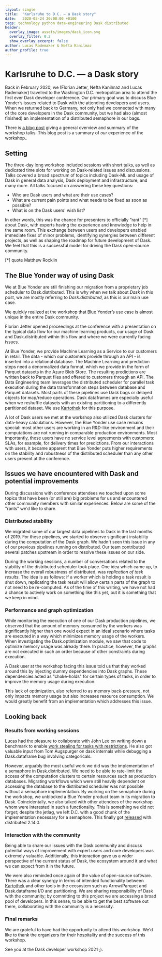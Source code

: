 ```yaml
---
layout: single
title:  "Karlsruhe to D.C. ― a Dask story"
date:   2020-03-24 20:00:00 +0100
tags: technology python data-engineering Dask distributed
header:
  overlay_image: assets/images/dask_icon.svg
  overlay_filter: 0.2
  show_overlay_excerpt: false
author: Lucas Rademaker & Nefta Kanilmaz
author_profile: true
---
```

# Karlsruhe to D.C. ― a Dask story

Back in February 2020, we (Florian Jetter, Nefta Kanilmaz and Lucas Rademaker) travelled to the Washington D.C. metropolitan area to attend the first ever Dask developer conference. Our primary goal was to discuss Blue Yonder’s issues related to Dask with the attending developers and users. When we returned back to Germany, not only had we connected with many of the core developers in the Dask community, but we had also (almost finished) an implementation of a distributed semaphore in our bags. 

There is [a blog post](https://blog.dask.org/2020/04/28/dask-summit) giving a general overview and summary of the workshop talks. This blog post is a summary of _our_ experience of the workshop.. 

## Setting

The three-day long workshop included sessions with short talks, as well as dedicated time slots for working on Dask-related issues and discussions.
Talks covered a broad spectrum of topics including Dask-ML and usage of Dask in general data analysis, Dask deployment and infrastructure, and many more. All talks focused on answering these key questions: 

- Who are Dask users and what are their use cases?
- What are current pain points and what needs to be fixed as soon as possible?
- What is on the Dask users' wish list?

In other words, this was the chance for presenters to officially “rant” [*] about Dask, with experts having the experience and knowledge to help in the same room.
This exchange between users and developers enabled immediate fixes of minor problems, identifying synergies between different projects, as well as shaping the roadmap for future development of Dask. We feel that this is a successful model for driving the Dask open-source community.

[*] quote Matthew Rocklin

## The Blue Yonder way of using Dask

We at Blue Yonder are still finishing our migration from a proprietary job scheduler to Dask.distributed. This is why when _we_ talk about _Dask_ in this post, we are mostly referring to _Dask.distributed_, as this is our main use case.

We quickly realized at the workshop that Blue Yonder’s use case is almost unique in the entire Dask community.

Florian Jetter opened proceedings at the conference with a presentation on the typical data flow for our machine learning products, our usage of Dask and Dask.distributed within this flow and where we were currently facing issues.
 
At Blue Yonder, we provide Machine Learning as a Service to our customers in retail. The data - which our customers provide through an API - is inserted into a relational database. The Machine Learning and prediction steps need a denormalized data format, which we provide in the form of Parquet datasets in the Azure Blob Store. The resulting predictions are written back to Parquet files and offered to customers through an API. 
The Data Engineering team leverages the distributed scheduler for parallel task execution during the data transformation steps between database and Parquet datasets. Most parts of these pipelines use Dask bags or delayed objects for map/reduce operations. Dask dataframes are especially useful when we reshuffle datasets with an existing partitioning to a differently partitioned dataset. We use [Kartothek](https://github.com/JDASoftwareGroup/kartothek) for this purpose.

A lot of Dask users we met at the workshop also utilized Dask clusters for data-heavy calculations. However, the Blue Yonder use case remains special: most other users are working in an R&D-like environment and their computations are not running in comparable production environments. Most importantly, these users have no service level agreements with customers: SLAs, for example, for delivery times for predictions. From our interactions with users, it became apparent that Blue Yonder puts higher requirements on the stability and robustness of the distributed scheduler than any other users present at the conference.

## Issues we have encountered with Dask and potential improvements

During discussions with conference attendees we touched upon some topics that have been (or still are) big problems for us and encountered other community members with similar experiences. Below are some of the "rants" we'd like to share.


### Distributed stability
We migrated some of our largest data pipelines to Dask in the last months of 2019. For these pipelines, we started to observe significant instability during the computation of the Dask graph. We hadn't seen this issue in any of our previous pipelines running on distributed. Our team contributed several patches upstream in order to resolve these issues on our side. 
 
During the working sessions, a number of conversations related to the stability of the distributed scheduler took place.
One idea which came up, to increase the overall robustness of distributed, was _replication of task results_. The idea is as follows: if a worker which is holding a task result is shut down, replicating the task result will allow certain parts of the graph to not need to be re-computed.
As of the time of this writing, we have not had a chance to actively work on something like this yet, but it is something that we keep in mind.

### Performance and graph optimization
While monitoring the execution of one of our Dask production pipelines, we observed that the amount of memory consumed by the workers was significantly higher than one would expect in an ideal scenario where tasks are executed in a way which minimizes memory usage of the workers.
When investigating the Dask.optimization module, we saw that code to optimize memory usage was already there. In practice, however, the graphs are not executed in such an order because of other constraints during execution.

A Dask user at the workshop facing this issue told us that they worked around this by injecting dummy dependencies into Dask graphs. These dependencies acted as "choke-holds" for certain types of tasks, in order to improve the memory usage during execution.

This lack of optimization, also referred to as memory back-pressure, not only impacts memory usage but also increases resource consumption. We would greatly benefit from an implementation which addresses this issue.

## Looking back

### Results from working sessions
Lucas had the pleasure to collaborate with John Lee on writing down a benchmark to enable [work stealing for tasks with restrictions](https://github.com/Dask/distributed/pull/3069). He also got valuable input from Tom Augspurger on dask internals while debugging a Dask.dataframe bug involving categoricals.

However, arguably the most useful work we did was the implementation of a semaphore in Dask.distributed.
We need to be able to rate-limit the access of the computation clusters to certain resources such as production databases. Migrating workflows which were still heavily dependent on accessing the database to the distributed scheduler was not possible without a semaphore implementation.
By working on the semaphore during the workshop, we unblocked a Blue Yonder product team in its migration to Dask.
Coincidentally, we also talked with other attendees of the workshop whom were interested in such a functionality.
This is something we did not forget; despite the jetlag, we left D.C. with a good chunk of the implementation necessary for a semaphore. This finally got [released](https://github.com/Dask/distributed/commit/2129b740c1e3f524e5ba40a0b6a77b239d4c1f94) with distributed 2.14.0.

### Interaction with the community
Being able to share our issues with the Dask community and discuss potential ways of improvement with expert users and core developers was extremely valuable. Additionally, this interaction gave us a wider perspective of the current status of Dask, the ecosystem around it and what we can expect from it in the future.

We were also reminded once again of the value of open-source software. 
There was a clear synergy in terms of intended functionality between [Kartothek](https://github.com/JDASoftwareGroup/kartothek) and other tools in the ecosystem such as Arrow/Parquet and Dask.dataframe I/O and partitioning.
We are sharing responsibility of Dask with the community; by committing to this project we are accessing a broad pool of developers.
In this sense, to be able to get the best software out there, collaborating with the community is a necessity. 

### Final remarks

We are grateful to have had the opportunity to attend this workshop.
We'd like to thank the organizers for their hospitality and the success of this workshop.

See you at the Dask developer workshop 2021 ;).
